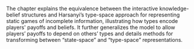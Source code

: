 The chapter explains the equivalence between the interactive knowledge-belief structures and Harsanyi’s type-space approach for representing static games of incomplete information, illustrating how types encode players' payoffs and beliefs. It further generalizes the model to allow players’ payoffs to depend on others’ types and details methods for transforming between “state-space” and “type-space” representations.
